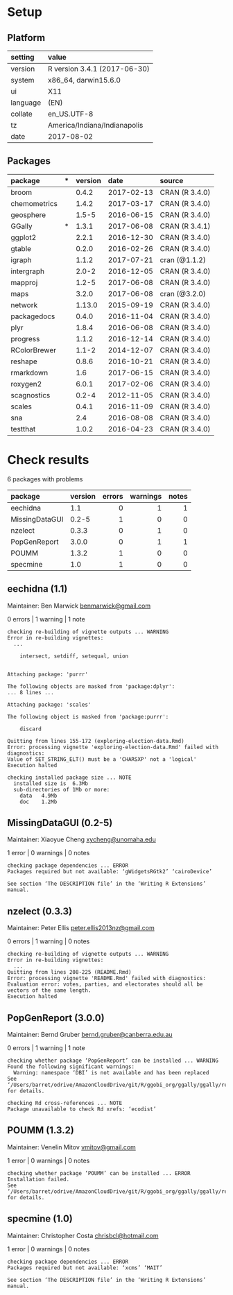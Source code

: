 # Setup

## Platform

|setting  |value                        |
|:--------|:----------------------------|
|version  |R version 3.4.1 (2017-06-30) |
|system   |x86_64, darwin15.6.0         |
|ui       |X11                          |
|language |(EN)                         |
|collate  |en_US.UTF-8                  |
|tz       |America/Indiana/Indianapolis |
|date     |2017-08-02                   |

## Packages

|package      |*  |version |date       |source         |
|:------------|:--|:-------|:----------|:--------------|
|broom        |   |0.4.2   |2017-02-13 |CRAN (R 3.4.0) |
|chemometrics |   |1.4.2   |2017-03-17 |CRAN (R 3.4.0) |
|geosphere    |   |1.5-5   |2016-06-15 |CRAN (R 3.4.0) |
|GGally       |*  |1.3.1   |2017-06-08 |CRAN (R 3.4.1) |
|ggplot2      |   |2.2.1   |2016-12-30 |CRAN (R 3.4.0) |
|gtable       |   |0.2.0   |2016-02-26 |CRAN (R 3.4.0) |
|igraph       |   |1.1.2   |2017-07-21 |cran (@1.1.2)  |
|intergraph   |   |2.0-2   |2016-12-05 |CRAN (R 3.4.0) |
|mapproj      |   |1.2-5   |2017-06-08 |CRAN (R 3.4.0) |
|maps         |   |3.2.0   |2017-06-08 |cran (@3.2.0)  |
|network      |   |1.13.0  |2015-09-19 |CRAN (R 3.4.0) |
|packagedocs  |   |0.4.0   |2016-11-04 |CRAN (R 3.4.0) |
|plyr         |   |1.8.4   |2016-06-08 |CRAN (R 3.4.0) |
|progress     |   |1.1.2   |2016-12-14 |CRAN (R 3.4.0) |
|RColorBrewer |   |1.1-2   |2014-12-07 |CRAN (R 3.4.0) |
|reshape      |   |0.8.6   |2016-10-21 |CRAN (R 3.4.0) |
|rmarkdown    |   |1.6     |2017-06-15 |CRAN (R 3.4.0) |
|roxygen2     |   |6.0.1   |2017-02-06 |CRAN (R 3.4.0) |
|scagnostics  |   |0.2-4   |2012-11-05 |CRAN (R 3.4.0) |
|scales       |   |0.4.1   |2016-11-09 |CRAN (R 3.4.0) |
|sna          |   |2.4     |2016-08-08 |CRAN (R 3.4.0) |
|testthat     |   |1.0.2   |2016-04-23 |CRAN (R 3.4.0) |

# Check results

6 packages with problems

|package        |version | errors| warnings| notes|
|:--------------|:-------|------:|--------:|-----:|
|eechidna       |1.1     |      0|        1|     1|
|MissingDataGUI |0.2-5   |      1|        0|     0|
|nzelect        |0.3.3   |      0|        1|     0|
|PopGenReport   |3.0.0   |      0|        1|     1|
|POUMM          |1.3.2   |      1|        0|     0|
|specmine       |1.0     |      1|        0|     0|

## eechidna (1.1)
Maintainer: Ben Marwick <benmarwick@gmail.com>

0 errors | 1 warning  | 1 note 

```
checking re-building of vignette outputs ... WARNING
Error in re-building vignettes:
  ...

    intersect, setdiff, setequal, union


Attaching package: 'purrr'

The following objects are masked from 'package:dplyr':
... 8 lines ...

Attaching package: 'scales'

The following object is masked from 'package:purrr':

    discard

Quitting from lines 155-172 (exploring-election-data.Rmd) 
Error: processing vignette 'exploring-election-data.Rmd' failed with diagnostics:
Value of SET_STRING_ELT() must be a 'CHARSXP' not a 'logical'
Execution halted

checking installed package size ... NOTE
  installed size is  6.3Mb
  sub-directories of 1Mb or more:
    data   4.9Mb
    doc    1.2Mb
```

## MissingDataGUI (0.2-5)
Maintainer: Xiaoyue Cheng <xycheng@unomaha.edu>

1 error  | 0 warnings | 0 notes

```
checking package dependencies ... ERROR
Packages required but not available: ‘gWidgetsRGtk2’ ‘cairoDevice’

See section ‘The DESCRIPTION file’ in the ‘Writing R Extensions’
manual.
```

## nzelect (0.3.3)
Maintainer: Peter Ellis <peter.ellis2013nz@gmail.com>

0 errors | 1 warning  | 0 notes

```
checking re-building of vignette outputs ... WARNING
Error in re-building vignettes:
  ...
Quitting from lines 208-225 (README.Rmd) 
Error: processing vignette 'README.Rmd' failed with diagnostics:
Evaluation error: votes, parties, and electorates should all be vectors of the same length.
Execution halted

```

## PopGenReport (3.0.0)
Maintainer: Bernd Gruber <bernd.gruber@canberra.edu.au>

0 errors | 1 warning  | 1 note 

```
checking whether package ‘PopGenReport’ can be installed ... WARNING
Found the following significant warnings:
  Warning: namespace ‘DBI’ is not available and has been replaced
See ‘/Users/barret/odrive/AmazonCloudDrive/git/R/ggobi_org/ggally/ggally/revdep/checks/PopGenReport.Rcheck/00install.out’ for details.

checking Rd cross-references ... NOTE
Package unavailable to check Rd xrefs: ‘ecodist’
```

## POUMM (1.3.2)
Maintainer: Venelin Mitov <vmitov@gmail.com>

1 error  | 0 warnings | 0 notes

```
checking whether package ‘POUMM’ can be installed ... ERROR
Installation failed.
See ‘/Users/barret/odrive/AmazonCloudDrive/git/R/ggobi_org/ggally/ggally/revdep/checks/POUMM.Rcheck/00install.out’ for details.
```

## specmine (1.0)
Maintainer: Christopher Costa <chrisbcl@hotmail.com>

1 error  | 0 warnings | 0 notes

```
checking package dependencies ... ERROR
Packages required but not available: ‘xcms’ ‘MAIT’

See section ‘The DESCRIPTION file’ in the ‘Writing R Extensions’
manual.
```

